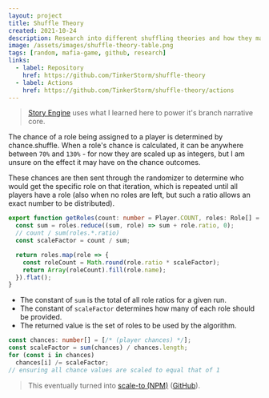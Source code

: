 ```yaml
---
layout: project
title: Shuffle Theory
created: 2021-10-24
description: Research into different shuffling theories and how they may effect a service as it scales across shards and clusters.
image: /assets/images/shuffle-theory-table.png
tags: [random, mafia-game, github, research]
links:
  - label: Repository
    href: https://github.com/TinkerStorm/shuffle-theory
  - label: Actions
    href: https://github.com/TinkerStorm/shuffle-theory/actions
---
```


> [Story Engine](story-engine) uses what I learned here to power it's branch narrative core.

The chance of a role being assigned to a player is determined by chance.shuffle. When a role's chance is calculated, it can be anywhere between `70%` and `130%` - for now they are scaled up as integers, but I am unsure on the effect it may have on the chance outcomes.

These chances are then sent through the randomizer to determine who would get the specific role on that iteration, which is repeated until all players have a role (also when no roles are left, but such a ratio allows an exact number to be distributed).

```ts
export function getRoles(count: number = Player.COUNT, roles: Role[] = defaultRoles): string[] {
  const sum = roles.reduce((sum, role) => sum + role.ratio, 0);
  // count / sum(roles.*.ratio)
  const scaleFactor = count / sum;

  return roles.map(role => {
    const roleCount = Math.round(role.ratio * scaleFactor);
    return Array(roleCount).fill(role.name);
  }).flat();
}
```

- The constant of `sum` is the total of all role ratios for a given run.
- The constant of `scaleFactor` determines how many of each role should be provided.
- The returned value is the set of roles to be used by the algorithm.

```ts
const chances: number[] = [/* (player chances) */];
const scaleFactor = sum(chances) / chances.length;
for (const i in chances)
  chances[i] /= scaleFactor;
// ensuring all chance values are scaled to equal that of 1
```

> This eventually turned into [scale-to (NPM)](https://npm.im/scale-to) ([GitHub](https://github.com/TinkerStorm/scale-to)).